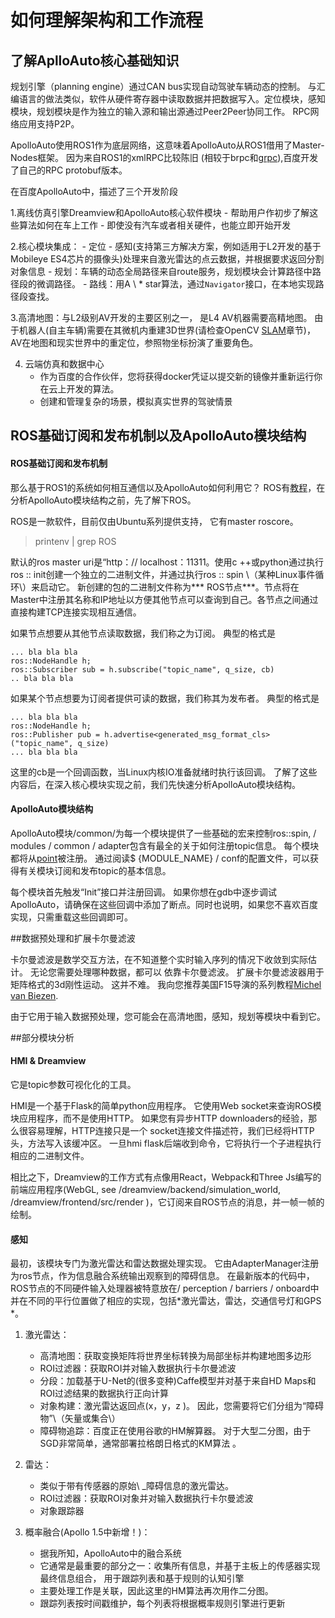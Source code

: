如何理解架构和工作流程
===========================================

## 了解AplloAuto核心基础知识 

规划引擎（planning engine）通过CAN bus实现自动驾驶车辆动态的控制。 与汇编语言的做法类似，软件从硬件寄存器中读取数据并把数据写入。定位模块，感知模块，规划模块是作为独立的输入源和输出源通过Peer2Peer协同工作。 RPC网络应用支持P2P。
 
ApolloAuto使用ROS1作为底层网络，这意味着ApolloAuto从ROS1借用了Master-Nodes框架。 因为来自ROS1的xmlRPC比较陈旧 \(相较于brpc和[grpc](https://yiakwy.github.io/blog/2017/10/01/gRPC-C-CORE)\),百度开发了自己的RPC protobuf版本。

在百度ApolloAuto中，描述了三个开发阶段

1.离线仿真引擎Dreamview和ApolloAuto核心软件模块
    - 帮助用户作初步了解这些算法如何在车上工作
    - 即使没有汽车或者相关硬件，也能立即开始开发
 
2.核心模块集成：
    - 定位
    - 感知\(支持第三方解决方案，例如适用于L2开发的基于Mobileye ES4芯片的摄像头\)处理来自激光雷达的点云数据，并根据要求返回分割对象信息
    - 规划：车辆的动态全局路径来自route服务，规划模块会计算路径中路径段的微调路径。
    - 路线：用A \ * star算法，通过`Navigator`接口，在本地实现路径段查找。

3.高清地图：与L2级别AV开发的主要区别之一， 是L4 AV机器需要高精地图。 由于机器人\(自主车辆\)需要在其微机内重建3D世界\(请检查OpenCV [SLAM]()章节\)，AV在地图和现实世界中的重定位，参照物坐标扮演了重要角色。

4. 云端仿真和数据中心
    - 作为百度的合作伙伴，您将获得docker凭证以提交新的镜像并重新运行你在云上开发的算法。
    - 创建和管理复杂的场景，模拟真实世界的驾驶情景

## ROS基础订阅和发布机制以及ApolloAuto模块结构

#### ROS基础订阅和发布机制

那么基于ROS1的系统如何相互通信以及ApolloAuto如何利用它？ ROS有[教程](http://wiki.ros.org/ROS/Tutorials)，在分析ApolloAuto模块结构之前，先了解下ROS。


ROS是一款软件，目前仅由Ubuntu系列提供支持， 它有master roscore。

> printenv | grep ROS

默认的ros master uri是“http：// localhost：11311。使用c ++或python通过执行ros :: init创建一个独立的二进制文件，并通过执行ros :: spin \（某种Linux事件循环\）来启动它。 新创建的包的二进制文件称为*** ROS节点***。节点将在Master中注册其名称和IP地址以方便其他节点可以查询到自己。各节点之间通过直接构建TCP连接实现相互通信。

如果节点想要从其他节点读取数据，我们称之为订阅。 典型的格式是
```
... bla bla bla
ros::NodeHandle h;
ros::Subscriber sub = h.subscribe("topic_name", q_size, cb)
.. bla bla bla
```

如果某个节点想要为订阅者提供可读的数据，我们称其为发布者。 典型的格式是
```
... bla bla bla
ros::NodeHandle h;
ros::Publisher pub = h.advertise<generated_msg_format_cls>("topic_name", q_size)
... bla bla bla
```

这里的cb是一个回调函数，当Linux内核IO准备就绪时执行该回调。 了解了这些内容后，在深入核心模块实现之前，我们先快速分析ApolloAuto模块结构。


#### ApolloAuto模块结构

ApolloAuto模块/common/为每一个模块提供了一些基础的宏来控制ros::spin,  / modules / common / adapter包含有最全的关于如何注册topic信息。 每个模块都将从[point](https://github.com/yiakwy/apollo/blob/master/modules/common/adapters/adapter_manager.cc#L50)被注册。 通过阅读$ {MODULE_NAME} / conf的配置文件，可以获得有关模块订阅和发布topic的基本信息。

每个模块首先触发“Init”接口并注册回调。 如果你想在gdb中逐步调试ApolloAuto，请确保在这些回调中添加了断点。同时也说明，如果您不喜欢百度实现，只需重载这些回调即可。

##数据预处理和扩展卡尔曼滤波

卡尔曼滤波是数学交互方法，在不知道整个实时输入序列的情况下收敛到实际估计。 无论您需要处理哪种数据，都可以
依靠卡尔曼滤波。 扩展卡尔曼滤波器用于矩阵格式的3d刚性运动。 这并不难。 我向您推荐美国F15导演的系列教程[Michel van Biezen](https://www.youtube.com/watch?v=CaCcOwJPytQ).

由于它用于输入数据预处理，您可能会在高清地图，感知，规划等模块中看到它。

##部分模块分析

#### HMI & Dreamview

它是topic参数可视化化的工具。

HMI是一个基于Flask的简单python应用程序。
它使用Web socket来查询ROS模块应用程序，而不是使用HTTP。 如果您有异步HTTP downloaders的经验，那么很容易理解，HTTP连接只是一个
socket连接文件描述符，我们已经将HTTP头，方法写入该缓冲区。 一旦hmi flask后端收到命令，它将执行一个子进程执行相应的二进制文件。

相比之下，Dreamview的工作方式有点像用React，Webpack和Three Js编写的前端应用程序\(WebGL, see /dreamview/backend/simulation_world, /dreamview/frontend/src/render \)，它订阅来自ROS节点的消息，并一帧一帧的绘制。

#### 感知

最初，该模块专门为激光雷达和雷达数据处理实现。 它由AdapterManager注册为ros节点，作为信息融合系统输出观察到的障碍信息。 在最新版本的代码中，ROS节点的不同硬件输入处理器被特意放在/ perception / barriers / onboard中并在不同的平行位置做了相应的实现，包括*激光雷达，雷达，交通信号灯和GPS *。

1.	激光雷达：
    - 高清地图：获取变换矩阵将世界坐标转换为局部坐标并构建地图多边形
    - ROI过滤器：获取ROI并对输入数据执行卡尔曼滤波
    - 分段：加载基于U-Net的\(很多变种\)Caffe模型并对基于来自HD Maps和ROI过滤结果的数据执行正向计算
    - 对象构建：激光雷达返回点\(x，y，z \)。 因此，您需要将它们分组为“障碍物”\（矢量或集合\）
    - 障碍物追踪：百度正在使用谷歌的HM解算器。 对于大型二分图，由于SGD非常简单，通常部署拉格朗日格式的KM算法 。

2.	雷达：
    - 类似于带有传感器的原始\ _障碍信息的激光雷达。
    - ROI过滤器：获取ROI对象并对输入数据执行卡尔曼滤波
    - 对象跟踪器

3.	概率融合\(Apollo 1.5中新增！\)：
    - 据我所知，ApolloAuto中的融合系统
    - 它通常是最重要的部分之一：收集所有信息，并基于主板上的传感器实现最终信息组合，
      用于跟踪列表和基于规则的认知引擎
    - 主要处理工作是关联，因此这里的HM算法再次用作二分图。
    - 跟踪列表按时间戳维护，每个列表将根据概率规则引擎进行更新
